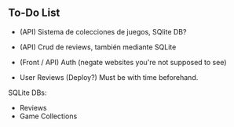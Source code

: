 ## To-Do List
- (API) Sistema de colecciones de juegos, SQlite DB?
- (API) Crud de reviews, también mediante SQLite
- (Front / API) Auth (negate websites you're not supposed to see)

- User Reviews (Deploy?) Must be with time beforehand. 

SQLite DBs:
- Reviews 
- Game Collections